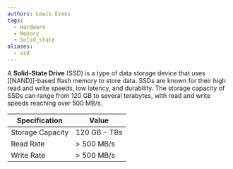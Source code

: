 ```yaml
---
authors: Lewis Evans
tags:
  - Hardware
  - Memory
  - Solid_state
aliases:
  - ssd
---
```

A **Solid-State Drive** (SSD) is a type of data storage device that uses [[NAND]]-based flash memory to store data. SSDs are known for their high read and write speeds, low latency, and durability. The storage capacity of SSDs can range from 120 GB to several terabytes, with read and write speeds reaching over 500 MB/s.

| Specification         | Value          |
|-----------------------|----------------|
| Storage Capacity       | 120 GB - TBs   |
| Read Rate              | > 500 MB/s     |
| Write Rate             | > 500 MB/s     |
